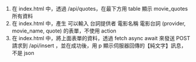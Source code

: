 1. 在 index.html 中，透過 /api/quotes，在最下方用 table 顯示 movie_quotes 所有資料
2. 在 index.html 中，產生 可以輸入 台詞提供者 電影名稱 電影台詞 (provider, movie_name, quote) 的表單，不使用 action
3. 在 index.html 中，將上面表單的資料，透過 fetch async await 來發送 POST 請求到 /api/insert ，並在成功後，用 p 顯示伺服器回傳的【純文字】訊息，不是 json 